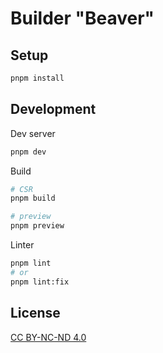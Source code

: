 # Builder "Beaver"

## Setup

```bash
pnpm install
```

## Development

Dev server

```bash
pnpm dev
```

Build

```bash
# CSR
pnpm build

# preview
pnpm preview
```

Linter

```bash
pnpm lint
# or
pnpm lint:fix
```

## License

[CC BY-NC-ND 4.0](LICENSE)
